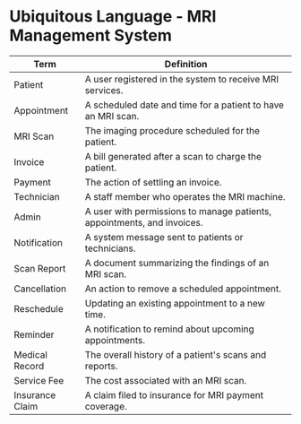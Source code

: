 # Ubiquitous Language - MRI Management System

| Term             | Definition |
|------------------|------------|
| Patient          | A user registered in the system to receive MRI services. |
| Appointment      | A scheduled date and time for a patient to have an MRI scan. |
| MRI Scan         | The imaging procedure scheduled for the patient. |
| Invoice          | A bill generated after a scan to charge the patient. |
| Payment          | The action of settling an invoice. |
| Technician       | A staff member who operates the MRI machine. |
| Admin            | A user with permissions to manage patients, appointments, and invoices. |
| Notification     | A system message sent to patients or technicians. |
| Scan Report      | A document summarizing the findings of an MRI scan. |
| Cancellation     | An action to remove a scheduled appointment. |
| Reschedule       | Updating an existing appointment to a new time. |
| Reminder         | A notification to remind about upcoming appointments. |
| Medical Record   | The overall history of a patient's scans and reports. |
| Service Fee      | The cost associated with an MRI scan. |
| Insurance Claim  | A claim filed to insurance for MRI payment coverage. |

